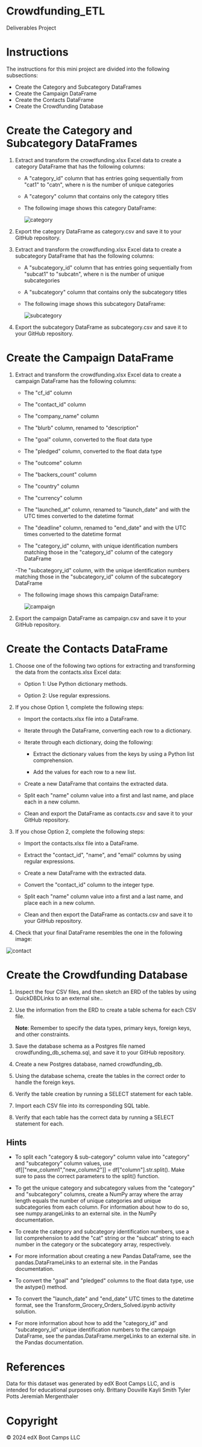 # Crowdfunding_ETL
Deliverables Project

# Instructions
The instructions for this mini project are divided into the following subsections:

- Create the Category and Subcategory DataFrames
- Create the Campaign DataFrame
- Create the Contacts DataFrame
- Create the Crowdfunding Database

# Create the Category and Subcategory DataFrames
1. Extract and transform the crowdfunding.xlsx Excel data to create a category DataFrame that has the following columns:

    - A "category_id" column that has entries going sequentially from "cat1" to "catn", where n is the number of unique categories

    -  A "category" column that contains only the category titles

    - The following image shows this category DataFrame:

        ![category](./category_DataFrame.png)

2. Export the category DataFrame as category.csv and save it to your GitHub repository.

3. Extract and transform the crowdfunding.xlsx Excel data to create a subcategory DataFrame that has the following columns:

    - A "subcategory_id" column that has entries going sequentially from "subcat1" to "subcatn", where n is the number of unique subcategories

    - A "subcategory" column that contains only the subcategory titles
    
    - The following image shows this subcategory DataFrame:

        ![subcategory](./subcategory_DataFrame.png)

4. Export the subcategory DataFrame as subcategory.csv and save it to your GitHub repository.

# Create the Campaign DataFrame

1. Extract and transform the crowdfunding.xlsx Excel data to create a campaign DataFrame has the following columns:

    - The "cf_id" column

    - The "contact_id" column

    - The "company_name" column

    - The "blurb" column, renamed to "description"

    - The "goal" column, converted to the float data type

    - The "pledged" column, converted to the float data type

    - The "outcome" column

    - The "backers_count" column

    - The "country" column

    - The "currency" column

    - The "launched_at" column, renamed to "launch_date" and with the UTC times converted to the datetime format

    - The "deadline" column, renamed to "end_date" and with the UTC times converted to the datetime format

    - The "category_id" column, with unique identification numbers matching those in the "category_id" column of the category DataFrame

    -The "subcategory_id" column, with the unique identification numbers matching those in the "subcategory_id" column of the subcategory DataFrame

    - The following image shows this campaign DataFrame:

        ![campaign](./campaign_DataFrame.png)

2. Export the campaign DataFrame as campaign.csv and save it to your GitHub repository.

# Create the Contacts DataFrame

1.  Choose one of the following two options for extracting and transforming the data from the contacts.xlsx Excel data:

    - Option 1: Use Python dictionary methods.

    - Option 2: Use regular expressions.

2. If you chose Option 1, complete the following steps:

    - Import the contacts.xlsx file into a DataFrame.

    - Iterate through the DataFrame, converting each row to a dictionary.

    - Iterate through each dictionary, doing the following:
    
        - Extract the dictionary values from the keys by using a Python list comprehension.

        - Add the values for each row to a new list.
    
    - Create a new DataFrame that contains the extracted data.

    - Split each "name" column value into a first and last name, and place each in a new column.

    - Clean and export the DataFrame as contacts.csv and save it to your GitHub repository.

3. If you chose Option 2, complete the following steps:

    - Import the contacts.xlsx file into a DataFrame.

    - Extract the "contact_id", "name", and "email" columns by using regular expressions.
    
    - Create a new DataFrame with the extracted data.

    - Convert the "contact_id" column to the integer type.

    - Split each "name" column value into a first and a last name, and place each in a new column.

    - Clean and then export the DataFrame as contacts.csv and save it to your GitHub repository.

4. Check that your final DataFrame resembles the one in the following image:

![contact](./contact_DataFrame_final.png)

# Create the Crowdfunding Database

1. Inspect the four CSV files, and then sketch an ERD of the tables by using QuickDBDLinks to an external site..

 2. Use the information from the ERD to create a table schema for each CSV file.

    **Note**: Remember to specify the data types, primary keys, foreign keys, and other constraints.

3. Save the database schema as a Postgres file named crowdfunding_db_schema.sql, and save it to your GitHub repository.

4. Create a new Postgres database, named crowdfunding_db.

5. Using the database schema, create the tables in the correct order to handle the foreign keys.

6. Verify the table creation by running a SELECT statement for each table.

7. Import each CSV file into its corresponding SQL table.

8. Verify that each table has the correct data by running a SELECT statement for each.

## Hints
- To split each "category & sub-category" column value into "category" and "subcategory" column values, use df[["new_column1","new_column2"]] = df["column"].str.split(). Make sure to pass the correct parameters to the split() function.

- To get the unique category and subcategory values from the "category" and "subcategory" columns, create a NumPy array where the array length equals the number of unique categories and unique subcategories from each column. For information about how to do so, see numpy.arangeLinks to an external site. in the NumPy documentation.

- To create the category and subcategory identification numbers, use a list comprehension to add the "cat" string or the "subcat" string to each number in the category or the subcategory array, respectively.

- For more information about creating a new Pandas DataFrame, see the pandas.DataFrameLinks to an external site. in the Pandas documentation.

- To convert the "goal" and "pledged" columns to the float data type, use the astype() method.

- To convert the "launch_date" and "end_date" UTC times to the datetime format, see the Transform_Grocery_Orders_Solved.ipynb activity solution.

- For more information about how to add the "category_id" and "subcategory_id" unique identification numbers to the campaign DataFrame, see the pandas.DataFrame.mergeLinks to an external site. in the Pandas documentation.

# References
Data for this dataset was generated by edX Boot Camps LLC, and is intended for educational purposes only.
Brittany Douville
Kayli Smith
Tyler Potts
Jeremiah Mergenthaler

# Copyright
© 2024 edX Boot Camps LLC
